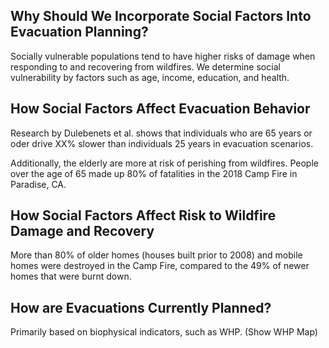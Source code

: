 ## Why Should We Incorporate Social Factors Into Evacuation Planning?

<html>

Socially vulnerable populations tend to have higher risks of damage when responding to and recovering from wildfires. We determine social vulnerability by factors such as age, income, education, and health.

<h2>How Social Factors Affect Evacuation Behavior</h2>

Research by Dulebenets et al. shows that individuals who are 65 years or oder drive XX% slower than individuals 25 years in evacuation scenarios.

Additionally, the elderly are more at risk of perishing from wildfires. People over the age of 65 made up 80% of fatalities in the 2018 Camp Fire in Paradise, CA.

<h2>How Social Factors Affect Risk to Wildfire Damage and Recovery</h2>

More than 80% of older homes (houses built prior to 2008) and mobile homes were destroyed in the Camp Fire, compared to the 49% of newer homes that were burnt down.

<h2>How are Evacuations Currently Planned?</h2>

Primarily based on biophysical indicators, such as WHP. (Show WHP Map)

</html>



